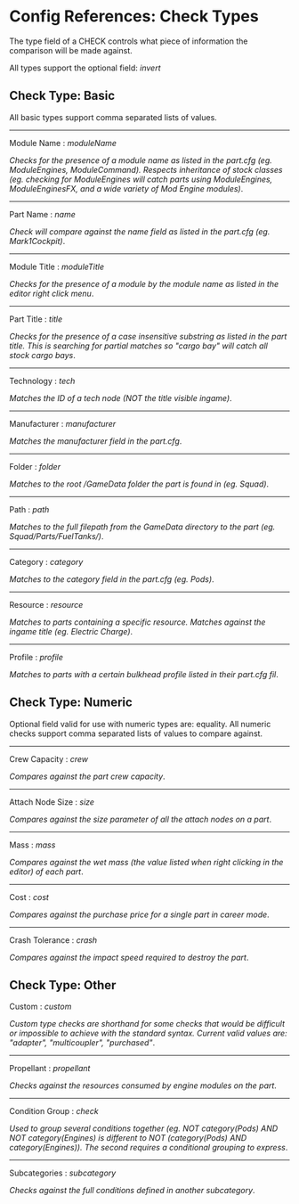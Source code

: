 # Config References: Check Types

The type field of a CHECK controls what piece of information the comparison will be made against.

All types support the optional field: _invert_

## Check Type: Basic

All basic types support comma separated lists of values.

---

Module Name : _moduleName_

_Checks for the presence of a module name *as listed in the part.cfg* (eg. ModuleEngines, ModuleCommand). Respects inheritance of stock classes (eg. checking for ModuleEngines will catch parts using ModuleEngines, ModuleEnginesFX, and a wide variety of Mod Engine modules)_.

---

Part Name : _name_

_Check will compare against the name field *as listed in the part.cfg* (eg. Mark1Cockpit)_.

---

Module Title : _moduleTitle_

_Checks for the presence of a module by the module name *as listed in the editor right click menu*_.

---

Part Title : _title_

_Checks for the presence of a case insensitive substring *as listed in the part title*. This is searching for partial matches so "cargo bay" will catch all stock cargo bays_.

---

Technology : _tech_

_Matches the ID of a tech node (*NOT* the title visible ingame)_.

---

Manufacturer : _manufacturer_

_Matches the manufacturer field in the part.cfg_.

---

Folder : _folder_

_Matches to the *root* <ksp>/GameData folder the part is found in (eg. Squad)_.

---

Path : _path_

_Matches to the full filepath from the GameData directory to the part (eg. Squad/Parts/FuelTanks/)_.

---

Category : _category_

_Matches to the category field in the part.cfg (eg. Pods)_.

---

Resource : _resource_

_Matches to parts containing a specific resource. Matches against the ingame title (eg. Electric Charge)_.

---

Profile : _profile_

_Matches to parts with a  certain bulkhead profile listed in their part.cfg fil_.

## Check Type: Numeric

Optional field valid for use with numeric types are: equality.
All numeric checks support comma separated lists of values to compare against.

---

Crew Capacity : _crew_

_Compares against the part crew capacity_.

---

Attach Node Size : _size_

_Compares against the size parameter of all the attach nodes on a part_.

---

Mass : _mass_

_Compares against the *wet* mass (the value listed when right clicking in the editor) of each part_.

---

Cost : _cost_

_Compares against the purchase price for a single part in career mode_.

---

Crash Tolerance : _crash_

_Compares against the impact speed required to destroy the part_.

## Check Type: Other

Custom : _custom_

_Custom type checks are shorthand for some checks that would be difficult or impossible to achieve with the standard syntax. Current valid values are: "adapter", "multicoupler", "purchased"_.

---

Propellant : _propellant_

_Checks against the resources consumed by engine modules on the part_.

---

Condition Group : _check_

_Used to group several conditions together (eg. NOT category(Pods) AND NOT category(Engines) is different to NOT (category(Pods) AND category(Engines)). The second requires a conditional grouping to express_.

---

Subcategories : _subcategory_

_Checks against the full conditions defined in another subcategory_.
